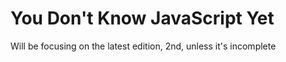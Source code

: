 # You Don't Know JavaScript Yet

Will be focusing on the latest edition, 2nd, unless it's incomplete